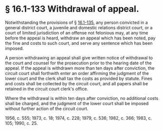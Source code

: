 # § 16.1-133 Withdrawal of appeal.

<p>Notwithstanding the provisions of § <a href='http://law.lis.virginia.gov/vacode/16.1-135/'>16.1-135</a>, any person convicted in a general district court, a juvenile and domestic relations district court, or a court of limited jurisdiction of an offense not felonious may, at any time before the appeal is heard, withdraw an appeal which has been noted, pay the fine and costs to such court, and serve any sentence which has been imposed.</p><p>A person withdrawing an appeal shall give written notice of withdrawal to the court and counsel for the prosecution prior to the hearing date of the appeal. If the appeal is withdrawn more than ten days after conviction, the circuit court shall forthwith enter an order affirming the judgment of the lower court and the clerk shall tax the costs as provided by statute. Fines and costs shall be collected by the circuit court, and all papers shall be retained in the circuit court clerk's office.</p><p>Where the withdrawal is within ten days after conviction, no additional costs shall be charged, and the judgment of the lower court shall be imposed without further action of the circuit court.</p><p>1956, c. 555; 1973, c. 18; 1974, c. 228; 1979, c. 536; 1982, c. 366; 1983, c. 105; 1990, c. 25.</p>